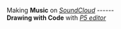 Making __Music__ on [_SoundCloud_](https://soundcloud.com/gihazshgal) ------   
__Drawing with Code__ with [_P5 editor_](https://editor.p5js.org/myNewUsername/sketches)
